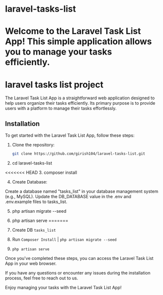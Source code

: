 # laravel-tasks-list

Welcome to the Laravel Task List App! This simple application allows you to manage your tasks efficiently.
=======
# laravel tasks list project

The Laravel Task List App is a straightforward web application designed to help users organize their tasks efficiently. Its primary purpose is to provide users with a platform to manage their tasks effortlessly.

## Installation

To get started with the Laravel Task List App, follow these steps:

1. Clone the repository:
   ```bash
   git clone https://github.com/girish104/laravel-tasks-list.git

2. cd laravel-tasks-list

<<<<<<< HEAD
3. composer install

4. Create Database:

  Create a database named "tasks_list" in your database management system (e.g., MySQL).
  Update the DB_DATABASE value in the .env and .env.example files to tasks_list.

5. php artisan migrate --seed

6. php artisan serve
=======
3. Create DB `tasks_list`

4. Run `Composer Install` | `php artisan migrate --seed`

5. `php artisan serve`


Once you've completed these steps, you can access the Laravel Task List App in your web browser.

If you have any questions or encounter any issues during the installation process, feel free to reach out to us.

Enjoy managing your tasks with the Laravel Task List App!
